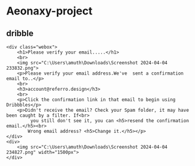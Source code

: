 # Aeonaxy-project
<!DOCTYPE html>
<html lang="en">
<head>
    <meta charset="UTF-8">
    <meta name="viewport" content="width=device-width, initial-scale=1.0">
    <title>Sign Up to Dribbble</title>
    <link rel="stylesheet" href="styles.css">
</head>
<body>
    <h2>
        dribble
    </h2>

    <div class="webox">
        <h1>Please verify your email.....</h1>
        <br>
        <img src="C:\Users\amuth\Downloads\Screenshot 2024-04-04 233832.png">
        <p>Please verify your email address.We've  sent a confirmation email to..</p>
        <br>
        <h3>account@referro.design</h3>
        <br>
        <p>Click the confirmation link in that email to begin using Dribbbles</p>
        <p>Didn't receive the email? Check your Spam folder, it may have been caught by a filter. If<br>
             you still don't see it, you can <h5>resend the confirmation email.</h5><br>
            Wrong email address? <h5>Change it.</h5></p>
    </div>
    <div>
        <img src="C:\Users\amuth\Downloads\Screenshot 2024-04-04 234827.png" width="1500px">
    </div>
